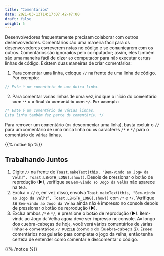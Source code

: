 ```yaml
---
title: "Comentários"
date: 2021-03-13T14:17:07.42-07:00
draft: false
weight: 6
---
```

Desenvolvedores frequentemente precisam colaborar com outros desenvolvedores. Comentários são uma maneira fácil para os desenvolvedores escreverem notas no código e se comunicarem com os outros. Comentários são ignorados pelo computador; assim, eles também são uma maneira fácil de dizer ao computador para não executar certas linhas de código. Existem duas maneiras de criar comentários:

1. Para comentar uma linha, coloque `//` na frente de uma linha de código. Por exemplo:

```kotlin
// Este é um comentário de uma única linha.
```

2. Para comentar várias linhas de uma vez, indique o início do comentário com `/*`  e o final do comentário com `*/`. Por exemplo:

```kotlin
/* Este é um comentário de várias linhas.
Esta linha também faz parte do comentário. */
```

Para remover um comentário (ou descomentar uma linha), basta excluir o `//` para um comentário de uma única linha ou os caracteres `/*` e `*/` para o comentário de várias linhas.

{{% notice tip %}}
## Trabalhando Juntos

1. Digite `//` na frente de `Toast.makeText(this, "Bem-vindo ao Jogo da Velha”, Toast.LENGTH_LONG).show()`. Depois de pressionar o botão de reprodução (►), verifique se `Bem-vindo ao Jogo da Velha` não aparece na tela.
2. Exclua o `//` e, em vez disso, envolva `Toast.makeText(this, "Bem-vindo ao Jogo da Velha”, Toast.LENGTH_LONG).show()` com `/*` e `*/`. Verifique se `Bem-vindo ao Jogo da Velha` ainda não é impresso no console depois de pressionar o botão de reprodução (►).
3. Exclua ambos `/*` e `*/`, e pressione o botão de reprodução (►). Bem-vindo ao Jogo da Velha agora deve ser impresso no console.
 Ao longo dos quebra-cabeças de hoje, você verá vários comentários de várias linhas e comentários `// PUZZLE` (como o do Quebra-cabeça 2). Esses comentários nos guiarão para completar o jogo da velha, então tenha certeza de entender como comentar e descomentar o código.

{{% /notice %}}